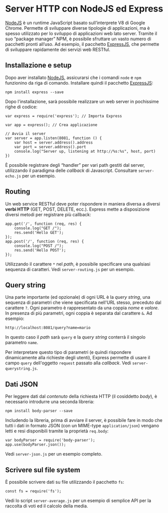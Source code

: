 # Server HTTP con NodeJS ed Express

[NodeJS](https://nodejs.org) è un runtime JavaScript basato sull’interprete V8 di Google Chrome. Permette di sviluppare diverse tipologie di applicazioni, ma è spesso utilizzato per lo sviluppo di applicazioni web lato server.
Tramite il suo “package manager” NPM, è possibile sfruttare un vasto numero di pacchetti pronti all’uso.
Ad esempio, il pacchetto [ExpressJS](http://expressjs.com/), che permette di sviluppare rapidamente dei servizi web RESTful.

## Installazione e setup

Dopo aver installato [NodeJS](https://nodejs.org), assicurarsi che i comandi `node` e `npm` funzionino da riga di comando.
Installare quindi il pacchetto [ExpressJS](http://expressjs.com/):

```
npm install express --save
```

Dopo l'installazione, sarà possibile realizzare un web server in pochissime righe di codice:

```
var express = require('express'); // Importa Express

var app = express(); // Crea applicazione

// Avvia il server
var server = app.listen(8081, function () {
    var host = server.address().address
    var port = server.address().port
    console.log("Server up, listening at http://%s:%s", host, port)
})
```

È possibile registrare degli “handler” per vari path gestiti dal server, utilizzando il paradigma delle *callback* di Javascript.
Consultare `server-echo.js` per un esempio.

## Routing

Un web service RESTful deve poter rispondere in maniera diversa a diversi **verbi HTTP** (GET, POST, DELETE, ecc.). Express mette a disposizione diversi metodi per registrare più callback:

```
app.get('/', function (req, res) {
    console.log("GET /");
    res.send('Hello GET');
});
app.post('/', function (req, res) {
    console.log("POST /");
    res.send('Hello POST');
});
```

Utilizzando il carattere `*` nel *path*, è possibile specificare una qualsiasi sequenza di caratteri. Vedi `server-routing.js` per un esempio.

## Query string

Una parte importante (ed opzionale) di ogni URL è la *query string*, una sequenza di parametri che viene specificata nell'URL stesso, preceduto dal carattere `?`.
Ogni parametro è rappresentato da una coppia *nome* e *valore*.
In presenza di più parametri, ogni coppia è separata dal carattere `&`.
Ad esempio:

```
http://localhost:8081/query?name=mario
```

In questo caso il *path* sarà `query` e la *query string* conterrà il singolo parametro `name`.

Per interpretare questo tipo di parametri (e quindi rispondere dinamicamente alla richieste degli utenti), Express permette di usare il campo `query` dell'oggetto `request` passato alla *callback*.
Vedi `server-querystring.js`.

## Dati JSON

Per leggere dati dal *contenuto* della richiesta HTTP (il cosiddetto *body*), è necessario introdurre una seconda libreria:

```
npm install body-parser --save
```

Includendo la libreria, prima di avviare il server, è possibile fare in modo che tutti i dati in formato JSON (con un MIME-type `application/json`) vengano letti e resi disponibili tramite la proprietà `req.body`:

```
var bodyParser = require('body-parser');
app.use(bodyParser.json());
```

Vedi `server-json.js` per un esempio completo.

## Scrivere sul file system

È possibile scrivere dati su file utilizzando il pacchetto `fs`:

```
const fs = require('fs');
```

Vedi lo script `server-average.js` per un esempio di semplice API per la raccolta di voti ed il calcolo della media.
